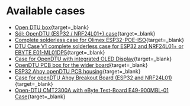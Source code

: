 # Available cases

* [Open DTU box](https://www.thingiverse.com/thing:5435911){target=_blank}
* [Sól: OpenDTU (ESP32 / NRF24L01+) case](https://www.printables.com/model/293003-sol-opendtu-esp32-nrf24l01-case){target=_blank}
* [Complete solderless case for Olimex ESP32-POE-ISO](https://www.thingiverse.com/thing:5661780){target=_blank}
* [DTU Case V1 complete solderless case for ESP32 and NRF24L01+ or EBYTE E01-ML01DP5](https://www.thingiverse.com/thing:5632374){target=_blank}
* [Case for OpenDTU with integrated OLED Display](https://www.thingiverse.com/thing:5852233){target=_blank}
* [OpenDTU PCB box for the wider board](https://www.printables.com/model/377994-opendtu-pcb-box-for-the-wider-board){target=_blank}
* [ESP32 Ahoy openDTU PCB housing](https://www.printables.com/model/376840-esp32-ahoy-opendtu-pcb-housing){target=_blank}
* [Case for openDTU Ahoy Breakout Board (ESP32 and NRF24L01)](https://www.printables.com/model/421083-case-for-opendtu-ahoy-breakout-board-esp32-and-nrf){target=_blank}
* [Open-DTU CMT2300A with eByte Test-Board E49-900MBL-01 Case](https://makerworld.com/en/models/144736){target=_blank}
